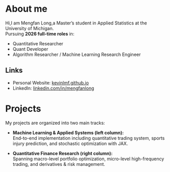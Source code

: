 # About me

Hi,I am Mengfan Long,a Master’s student in Applied Statistics at the University of Michigan.  
Pursuing **2026 full-time roles** in:  
- Quantitative Researcher  
- Quant Developer
- Algorithm Researcher / Machine Learning Research Engineer
 

## Links
- Personal Website: [kevinlmf.github.io](https://kevinlmf.github.io)  
- LinkedIn: [linkedin.com/in/mengfanlong](https://www.linkedin.com/in/mengfanlong)

# Projects

My projects are organized into two main tracks:

- **Machine Learning & Applied Systems (left column):**  
End-to-end implementation including quantitative trading system, sports injury prediction, and stochastic optimization with JAX.

- **Quantitative Finance Research (right column):**  
Spanning macro-level portfolio optimization, micro-level high-frequency trading, and derivatives & risk management.




